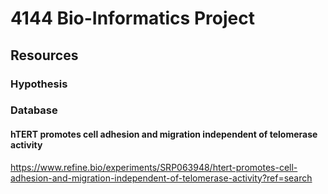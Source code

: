 # 4144 Bio-Informatics Project
## Resources
### Hypothesis

### Database
#### hTERT promotes cell adhesion and migration independent of telomerase activity
https://www.refine.bio/experiments/SRP063948/htert-promotes-cell-adhesion-and-migration-independent-of-telomerase-activity?ref=search
